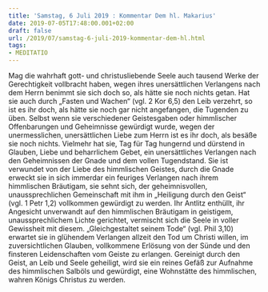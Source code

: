 ```yaml
---
title: 'Samstag, 6 Juli 2019 : Kommentar Dem hl. Makarius'
date: 2019-07-05T17:48:00.001+02:00
draft: false
url: /2019/07/samstag-6-juli-2019-kommentar-dem-hl.html
tags: 
- MEDITATIO
---
```


Mag die wahrhaft gott- und christusliebende Seele auch tausend Werke der Gerechtigkeit vollbracht haben, wegen ihres unersättlichen Verlangens nach dem Herrn benimmt sie sich doch so, als hätte sie noch nichts getan. Hat sie auch durch „Fasten und Wachen“ (vgl. 2 Kor 6,5) den Leib verzehrt, so ist es ihr doch, als hätte sie noch gar nicht angefangen, die Tugenden zu üben. Selbst wenn sie verschiedener Geistesgaben oder himmlischer Offenbarungen und Geheimnisse gewürdigt wurde, wegen der unermesslichen, unersättlichen Liebe zum Herrn ist es ihr doch, als besäße sie noch nichts. Vielmehr hat sie, Tag für Tag hungernd und dürstend in Glauben, Liebe und beharrlichem Gebet, ein unersättliches Verlangen nach den Geheimnissen der Gnade und dem vollen Tugendstand. Sie ist verwundet von der Liebe des himmlischen Geistes, durch die Gnade erweckt sie in sich immerdar ein feuriges Verlangen nach ihrem himmlischen Bräutigam, sie sehnt sich, der geheimnisvollen, unaussprechlichen Gemeinschaft mit ihm in „Heiligung durch den Geist“ (vgl. 1 Petr 1,2) vollkommen gewürdigt zu werden. Ihr Antlitz enthüllt, ihr Angesicht unverwandt auf den himmlischen Bräutigam in geistigem, unaussprechlichem Lichte gerichtet, vermischt sich die Seele in voller Gewissheit mit diesem. „Gleichgestaltet seinem Tode“ (vgl. Phil 3,10) erwartet sie in glühendem Verlangen allzeit den Tod um Christi willen, im zuversichtlichen Glauben, vollkommene Erlösung von der Sünde und den finsteren Leidenschaften vom Geiste zu erlangen. Gereinigt durch den Geist, an Leib und Seele geheiligt, wird sie ein reines Gefäß zur Aufnahme des himmlischen Salböls und gewürdigt, eine Wohnstätte des himmlischen, wahren Königs Christus zu werden.